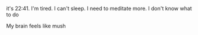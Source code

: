 it's 22:41. I'm tired. I can't sleep. I need to meditate more. I don't know what to do

My brain feels like mush
